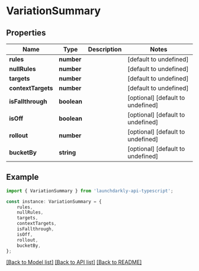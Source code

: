 # VariationSummary


## Properties

Name | Type | Description | Notes
------------ | ------------- | ------------- | -------------
**rules** | **number** |  | [default to undefined]
**nullRules** | **number** |  | [default to undefined]
**targets** | **number** |  | [default to undefined]
**contextTargets** | **number** |  | [default to undefined]
**isFallthrough** | **boolean** |  | [optional] [default to undefined]
**isOff** | **boolean** |  | [optional] [default to undefined]
**rollout** | **number** |  | [optional] [default to undefined]
**bucketBy** | **string** |  | [optional] [default to undefined]

## Example

```typescript
import { VariationSummary } from 'launchdarkly-api-typescript';

const instance: VariationSummary = {
    rules,
    nullRules,
    targets,
    contextTargets,
    isFallthrough,
    isOff,
    rollout,
    bucketBy,
};
```

[[Back to Model list]](../README.md#documentation-for-models) [[Back to API list]](../README.md#documentation-for-api-endpoints) [[Back to README]](../README.md)
